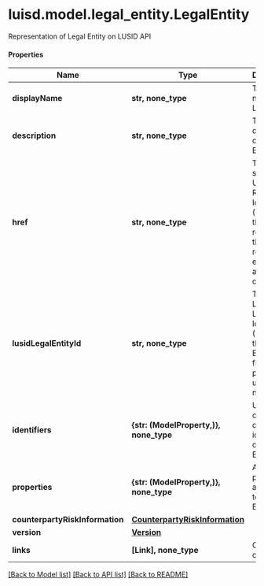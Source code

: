 # luisd.model.legal_entity.LegalEntity

Representation of Legal Entity on LUSID API

#### Properties
Name | Type | Description | Notes
------------ | ------------- | ------------- | -------------
**displayName** | **str, none_type** | The display name of the Legal Entity | [optional] 
**description** | **str, none_type** | The description of the Legal Entity | [optional] 
**href** | **str, none_type** | The specific Uniform Resource Identifier (URI) for this resource at the requested effective and asAt datetime. | [optional] 
**lusidLegalEntityId** | **str, none_type** | The unique LUSID Legal Entity Identifier (LULEID) of the Legal Entity. This field is not populated until further notice. | [optional] 
**identifiers** | **{str: (ModelProperty,)}, none_type** | Unique client-defined identifiers of the Legal Entity. | [optional] 
**properties** | **{str: (ModelProperty,)}, none_type** | A set of properties associated to the Legal Entity. | [optional] 
**counterpartyRiskInformation** | [**CounterpartyRiskInformation**](CounterpartyRiskInformation.md) |  | [optional] 
**version** | [**Version**](Version.md) |  | [optional] 
**links** | **[Link], none_type** | Collection of links. | [optional] 

[[Back to Model list]](../../README.md#documentation-for-models) [[Back to API list]](../../README.md#documentation-for-api-endpoints) [[Back to README]](../../README.md)

